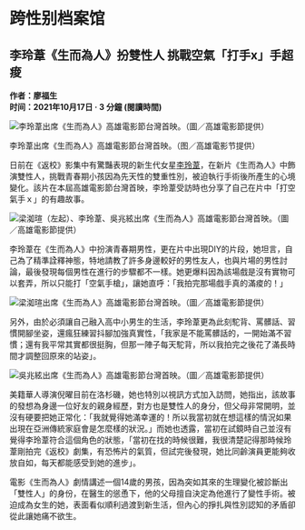 # 跨性别档案馆

## 李玲葦《生而為人》扮雙性人 挑戰空氣「打手x」手超痠

**作者：廖福生**  
**时间：2021年10月17日 · 3 分鐘 (閱讀時間)**

![李玲葦出席《生而為人》高雄電影節台灣首映。（圖／高雄電影節提供）](https://s.yimg.com/ny/api/res/1.2/YiHLzDAQir46pt7u5394lw--/YXBwaWQ9aGlnaGxhbmRlcjt3PTk2MDtoPTU0MDtjZj13ZWJw/https://media.zenfs.com/zh-tw/news_tvbs_com_tw_938/5b5869fb94e6ecaab0fc74fe4bdbfe5c)

李玲葦出席《生而為人》高雄電影節台灣首映。（图／高雄電影节提供）

日前在《返校》影集中有驚豔表現的新生代女星[李玲葦](https://tw.news.yahoo.com/tag/李玲葦)，在新片《生而為人》中飾演雙性人，挑戰青春期小孩因為先天性的雙重性別，被迫執行手術後所產生的心境變化。該片在本屆高雄電影節台灣首映，李玲葦受訪時也分享了自己在片中「打空氣手ｘ」的有趣故事。

![梁洳瑄（左起）、李玲葦、吳兆絃出席《生而為人》高雄電影節台灣首映。（圖／高雄電影節提供）](https://s.yimg.com/ny/api/res/1.2/acnD3S_bWjsLS5JbAnYVZw--/YXBwaWQ9aGlnaGxhbmRlcjt3PTk2MDtoPTY3NDtjZj13ZWJw/https://media.zenfs.com/zh-tw/news_tvbs_com_tw_938/a34ef4616a6401ec8322590a4473c141)

李玲葦在《生而為人》中扮演青春期男性，更在片中出現DIY的片段，她坦言，自己為了精準詮釋神態，特地請教了許多身邊較好的男性友人，也與片場的男性討論，最後發現每個男性在進行的步驟都不一樣。她更爆料因為該場戲是沒有實物可以套弄，所以只能打「空氣手槍」，讓她直呼：「我拍完那場戲手真的滿痠的！」

![梁洳瑄出席《生而為人》高雄電影節台灣首映。（圖／高雄電影節提供）](https://s.yimg.com/ny/api/res/1.2/ecoxeaqtPtBT8JMXm_1iHw--/YXBwaWQ9aGlnaGxhbmRlcjt3PTk2MDtoPTY1MjtjZj13ZWJw/https://media.zenfs.com/zh-tw/news_tvbs_com_tw_938/89c26ed0b6af318d753f74822946cbb3)

另外，由於必須讓自己融入高中小男生的生活，李玲葦更為此刻駝背、罵髒話、習慣開腳坐姿，還瘋狂練習抖腳加強真實性，「我家是不能罵髒話的，一開始滿不習慣；還有我平常其實都很挺胸，但那一陣子每天駝背，所以我拍完之後花了滿長時間才調整回原來的站姿」。

![吳兆絃出席《生而為人》高雄電影節台灣首映。（圖／高雄電影節提供）](https://s.yimg.com/ny/api/res/1.2/Hu1qrw8S4.cAAelw7RbMXQ--/YXBwaWQ9aGlnaGxhbmRlcjt3PTk2MDtoPTY4NDtjZj13ZWJw/https://media.zenfs.com/zh-tw/news_tvbs_com_tw_938/a2cdbbbd9dc72b4af91135a7fe56ece6)

美籍華人導演倪曜目前在洛杉磯，她也特別以視訊方式加入訪問，她指出，該故事的發想為身邊一位好友的親身經歷，對方也是雙性人的身分，但父母非常開明，並沒有硬要把她正常化：「我就覺得她滿幸運的！所以我當初就在想這樣的情況如果出現在亞洲傳統家庭會是怎麼樣的狀況。」而她也透露，當初在試鏡時自己並沒有覺得李玲葦符合這個角色的狀態，「當初在找的時候很難，我很清楚記得那時候玲葦剛拍完《返校》劇集，有恐怖片的氣質，但試完後發現，她比同齡演員更能夠收放自如，每天都能感受到她的進步」。

電影《生而為人》劇情講述一個14歲的男孩，因為突如其來的生理變化被診斷出「雙性人」的身份，在醫生的慫恿下，他的父母擅自決定為他進行了變性手術。被迫成為女生的她，表面看似順利過渡到新生活，但內心的掙扎與性別認知的矛盾卻從此讓她痛不欲生。